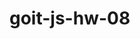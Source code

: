 # goit-js-hw-08

<!-- Скачай стартовые файлы с готовой разметкой, стилями и подключенными файлами скриптов для каждого задания.
Скопируй их себе в проект, полностью заменив папку src в parcel-project-template.

Задание 1 - библиотека SimpleLightbox
Выполняй это задание в файлах 01-gallery.html и 01-gallery.js. Разбей его на несколько подзадач:

Добавь библиотеку SimpleLightbox как зависимость проекта используя npm (ссылка на CDN из твоей
прошлой работы больше не нужна).
Используй свой JavaScript код из предыдущей домашней работы, но выполни рефакторинг с учетом того,
что библиотека была установлена через npm (синтаксис import/export).
Для того чтобы подключить CSS код библиотеки в проект, необходимо добавить еще один импорт, кроме того
который описан в документации.

// Описан в документации
import SimpleLightbox from "simplelightbox";
// Дополнительный импорт стилей
import "simplelightbox/dist/simple-lightbox.min.css"; -->

<!-- =================================================================== -->
<!-- Задание 2 - видео плеер
В HTML есть <iframe> с видео для Vimeo плеера. Напиши скрипт который будет сохранять текущее время воспроизведения видео в локальное хранилище и, при перезагрузке страницы, продолжать воспроизводить видео с этого времени.

<iframe
  id="vimeo-player"
  src="https://player.vimeo.com/video/236203659"
  width="640"
  height="360"
  frameborder="0"
  allowfullscreen
  allow="autoplay; encrypted-media"
></iframe>
Выполняй это задание в файлах 02-video.html и 02-video.js. Разбей его на несколько подзадач:

Ознакомься с документацией библиотеки Vimeo плеера.
Добавь библиотеку как зависимость проекта через npm.
Инициализируй плеер в файле скрипта как это описано в секции pre-existing player, но учти что у тебя плеер добавлен как npm пакет, а не через CDN.
Разбери документацию метода on() и начни отслеживать событие timeupdate - обновление времени воспроизведения.
Сохраняй время воспроизведения в локальное хранилище. Пусть ключом для хранилища будет строка "videoplayer-current-time".
При перезагрузке страницы воспользуйся методом setCurrentTime() для того чтобы возобновить воспроизведение с сохраненной позиции.
Добавь в проект бибилотеку lodash.throttle и сделай так, чтобы время воспроизведения обновлялось в хранилище не чаще чем раз в секунду. -->

<!-- =========================================================================== -->

<!-- Задание 3 - форма обратной связи
В HTML есть разметка формы. Напиши скрипт который будет сохранять значения полей в локальное хранилище когда пользователь что-то печатает.

<form class="feedback-form" autocomplete="off">
  <label>
    Email
    <input type="email" name="email" autofocus />
  </label>
  <label>
    Message
    <textarea name="message" rows="8"></textarea>
  </label>
  <button type="submit">Submit</button>
</form>
Выполняй это задание в файлах 03-feedback.html и 03-feedback.js. Разбей его на несколько подзадач:

Отслеживай на форме событие input, и каждый раз записывай в локальное хранилище объект с полями email и message, в которых сохраняй текущие значения полей формы. Пусть ключом для хранилища будет строка "feedback-form-state".
При загрузке страницы проверяй состояние хранилища, и если там есть сохраненные данные, заполняй ими поля формы. В противном случае поля должны быть пустыми.
При сабмите формы очищай хранилище и поля формы, а также выводи объект с полями email, message и текущими их значениями в консоль.
Сделай так, чтобы хранилище обновлялось не чаще чем раз в 500 миллисекунд. Для этого добавь в проект и используй библиотеку lodash.throttle. -->
